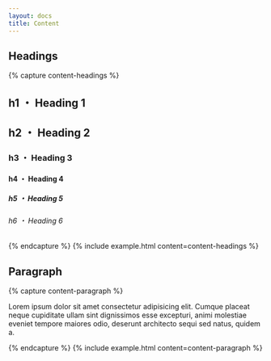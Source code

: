 ```yaml
---
layout: docs
title: Content
---
```


## Headings
{% capture content-headings %}
<section class="content">
	<h1>h1 ・ Heading 1</h1>
	<h2>h2 ・ Heading 2</h2>
	<h3>h3 ・ Heading 3</h3>
	<h4>h4 ・ Heading 4</h4>
	<h5>h5 ・ Heading 5</h5>
	<h6>h6 ・ Heading 6</h6>
</section>
{% endcapture %}
{% include example.html
content=content-headings
%}

## Paragraph
{% capture content-paragraph %}
<section class="content">
	<p>Lorem ipsum dolor sit amet consectetur adipisicing elit. Cumque placeat neque cupiditate ullam sint dignissimos esse excepturi, animi molestiae eveniet tempore maiores odio, deserunt architecto sequi sed natus, quidem a.</p>
</section>
{% endcapture %}
{% include example.html
content=content-paragraph
%}